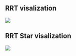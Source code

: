 ## RRT visalization
![](https://github.com/AslanDevbrat/Robotics/blob/master/RRT_and_RRT_PLUS/rrt.gif)

## RRT Star visalization
![](https://github.com/AslanDevbrat/Robotics/blob/master/RRT_and_RRT_PLUS/RRTstar.gif)
